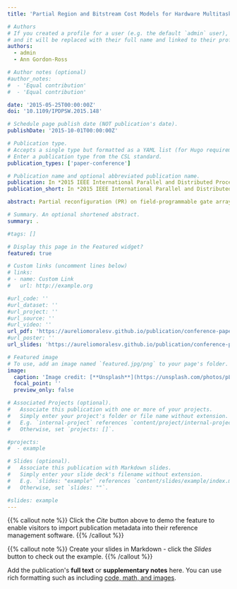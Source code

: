 ```yaml
---
title: 'Partial Region and Bitstream Cost Models for Hardware Multitasking on Partially Reconfigurable FPGAs'

# Authors
# If you created a profile for a user (e.g. the default `admin` user), write the username (folder name) here
# and it will be replaced with their full name and linked to their profile.
authors:
  - admin
  - Ann Gordon-Ross

# Author notes (optional)
#author_notes:
#  - 'Equal contribution'
#  - 'Equal contribution'

date: '2015-05-25T00:00:00Z'
doi: '10.1109/IPDPSW.2015.148'

# Schedule page publish date (NOT publication's date).
publishDate: '2015-10-01T00:00:00Z'

# Publication type.
# Accepts a single type but formatted as a YAML list (for Hugo requirements).
# Enter a publication type from the CSL standard.
publication_types: ['paper-conference']

# Publication name and optional abbreviated publication name.
publication: In *2015 IEEE International Parallel and Distributed Processing Symposium Workshop*
publication_short: In *2015 IEEE International Parallel and Distributed Processing Symposium Workshop*

abstract: Partial reconfiguration (PR) on field-programmable gate arrays (FPGAs) enables multiple PR modules (PRMs) to time multiplex partially reconfigurable regions (PRRs), which affords reduced reconfiguration time, area overhead, etc., as compared to non-PR systems. However, to effectively leverage PR, system designers must determine appropriate PRR sizes/organizations during early stages of PR system design, since inappropriate PRRs, given PRM requirements, can negate PR benefits, potentially resulting in system performance worse than a functionally-equivalent non-PR design. To aid in PR system design, we present two portable, high-level cost models, which are based on the synthesis report results generated by Xilinx tools. These cost models estimate PRR size/organization given the PRR’s associated PRMs to maximize the PRRs’ resource utilizations and estimate the PRM's associated partial bitstream sizes based on the PRR sizes/organizations. Experiments evaluate our cost models’ accuracies for different PRMs and required resources, which enable our models to afford enhanced designer productivity since these models preclude the lengthy PR design flow, which is typically required to attain such analysis.

# Summary. An optional shortened abstract.
summary: .

#tags: []

# Display this page in the Featured widget?
featured: true

# Custom links (uncomment lines below)
# links:
# - name: Custom Link
#   url: http://example.org

#url_code: ''
#url_dataset: ''
#url_project: ''
#url_source: ''
#url_video: ''
url_pdf: 'https://aureliomoralesv.github.io/publication/conference-paper/RAW15_morales_PR-cost-models.pdf'
#url_poster: ''
url_slides: 'https://aureliomoralesv.github.io/publication/conference-paper/RAW15_morales_PR-cost-models_slides.pptx'

# Featured image
# To use, add an image named `featured.jpg/png` to your page's folder.
image:
  caption: 'Image credit: [**Unsplash**](https://unsplash.com/photos/pLCdAaMFLTE)'
  focal_point: ''
  preview_only: false

# Associated Projects (optional).
#   Associate this publication with one or more of your projects.
#   Simply enter your project's folder or file name without extension.
#   E.g. `internal-project` references `content/project/internal-project/index.md`.
#   Otherwise, set `projects: []`.

#projects:
#  - example

# Slides (optional).
#   Associate this publication with Markdown slides.
#   Simply enter your slide deck's filename without extension.
#   E.g. `slides: "example"` references `content/slides/example/index.md`.
#   Otherwise, set `slides: ""`.

#slides: example
---
```


{{% callout note %}}
Click the _Cite_ button above to demo the feature to enable visitors to import publication metadata into their reference management software.
{{% /callout %}}

{{% callout note %}}
Create your slides in Markdown - click the _Slides_ button to check out the example.
{{% /callout %}}

Add the publication's **full text** or **supplementary notes** here. You can use rich formatting such as including [code, math, and images](https://docs.hugoblox.com/content/writing-markdown-latex/).
